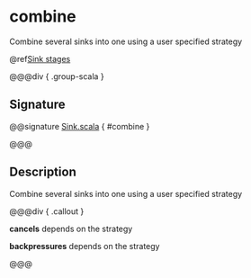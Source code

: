 # combine

Combine several sinks into one using a user specified strategy

@ref[Sink stages](../index.md#sink-stages)

@@@div { .group-scala }

## Signature

@@signature [Sink.scala]($akka$/akka-stream/src/main/scala/akka/stream/scaladsl/Sink.scala) { #combine }

@@@

## Description

Combine several sinks into one using a user specified strategy


@@@div { .callout }

**cancels** depends on the strategy

**backpressures** depends on the strategy

@@@


